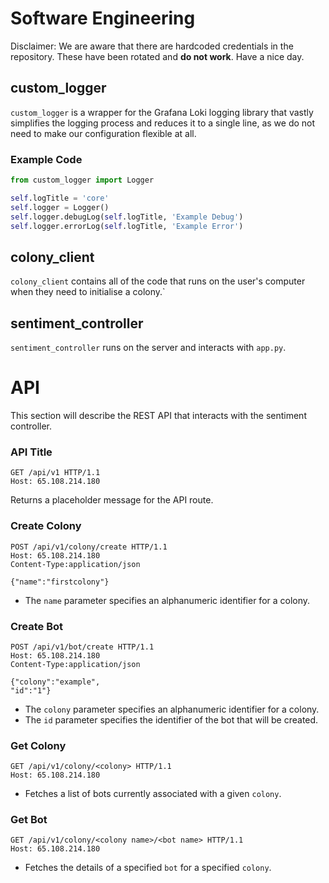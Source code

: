 # Software Engineering

Disclaimer:
We are aware that there are hardcoded credentials in the repository. These have been rotated and **do not work**. Have a nice day.

## custom_logger
`custom_logger` is a wrapper for the Grafana Loki logging library that vastly simplifies the logging process and reduces it to a single line, as we do not need to make our configuration flexible at all.

### Example Code
```py
from custom_logger import Logger

self.logTitle = 'core'
self.logger = Logger()
self.logger.debugLog(self.logTitle, 'Example Debug')
self.logger.errorLog(self.logTitle, 'Example Error')
```

## colony_client
`colony_client` contains all of the code that runs on the user's computer when they need to initialise a colony.`

## sentiment_controller
`sentiment_controller` runs on the server and interacts with `app.py`.

# API

This section will describe the REST API that interacts with the sentiment controller.
### API Title
```
GET /api/v1 HTTP/1.1
Host: 65.108.214.180
```
Returns a placeholder message for the API route.

### Create Colony
```
POST /api/v1/colony/create HTTP/1.1
Host: 65.108.214.180
Content-Type:application/json

{"name":"firstcolony"}
```

- The `name` parameter specifies an alphanumeric identifier for a colony.

### Create Bot
```
POST /api/v1/bot/create HTTP/1.1
Host: 65.108.214.180
Content-Type:application/json

{"colony":"example",
"id":"1"}
```


- The `colony` parameter specifies an alphanumeric identifier for a colony.
- The `id` parameter specifies the identifier of the bot that will be created.

### Get Colony
```
GET /api/v1/colony/<colony> HTTP/1.1
Host: 65.108.214.180
```
- Fetches a list of bots currently associated with a given `colony`.

### Get Bot
```
GET /api/v1/colony/<colony name>/<bot name> HTTP/1.1
Host: 65.108.214.180
```
- Fetches the details of a specified `bot` for a specified `colony`.
